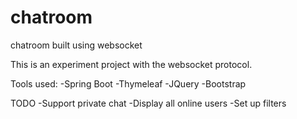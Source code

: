 # chatroom
chatroom built using websocket

This is an experiment project with the websocket protocol.

Tools used:
-Spring Boot
-Thymeleaf
-JQuery
-Bootstrap

TODO
-Support private chat
-Display all online users
-Set up filters
